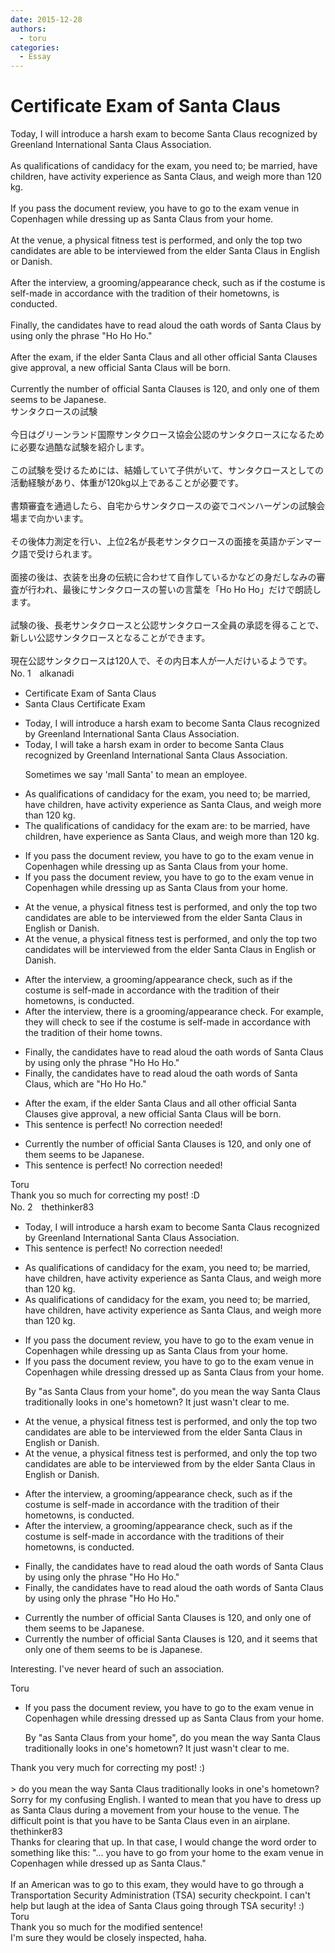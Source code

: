```yaml
---
date: 2015-12-28
authors:
  - toru
categories:
  - Essay
---
```


<h1 id="subject_show">Certificate Exam of Santa Claus</h1>
<div class="date" hidden>Dec 28, 2015 16:44</div>
<div id="post"><div id="body_show_ori">
Today, I will introduce a harsh exam to become Santa Claus recognized by Greenland International Santa Claus Association.<br/><br/>As qualifications of candidacy for the exam, you need to; be married, have children, have activity experience as Santa Claus, and weigh more than 120 kg.<br/><br/>If you pass the document review, you have to go to the exam venue in Copenhagen while dressing up as Santa Claus from your home.<br/><br/>At the venue, a physical fitness test is performed, and only the top two candidates are able to be interviewed from the elder Santa Claus in English or Danish.<br/><br/>After the interview, a grooming/appearance check, such as if the costume is self-made in accordance with the tradition of their hometowns, is conducted.<br/><br/>Finally, the candidates have to read aloud the oath words of Santa Claus by using only the phrase "Ho Ho Ho."<br/><br/>After the exam, if the elder Santa Claus and all other official Santa Clauses give approval, a new official Santa Claus will be born.<br/><br/>Currently the number of official Santa Clauses is 120, and only one of them seems to be Japanese.
</div></div>

<!-- more -->

<div id="post_ja"><div id="body_show_mo">
サンタクロースの試験<br/><br/>今日はグリーンランド国際サンタクロース協会公認のサンタクロースになるために必要な過酷な試験を紹介します。<br/><br/>この試験を受けるためには、結婚していて子供がいて、サンタクロースとしての活動経験があり、体重が120kg以上であることが必要です。<br/><br/>書類審査を通過したら、自宅からサンタクロースの姿でコペンハーゲンの試験会場まで向かいます。<br/><br/>その後体力測定を行い、上位2名が長老サンタクロースの面接を英語かデンマーク語で受けられます。<br/><br/>面接の後は、衣装を出身の伝統に合わせて自作しているかなどの身だしなみの審査が行われ、最後にサンタクロースの誓いの言葉を「Ho Ho Ho」だけで朗読します。<br/><br/>試験の後、長老サンタクロースと公認サンタクロース全員の承認を得ることで、新しい公認サンタクロースとなることができます。<br/><br/>現在公認サンタクロースは120人で、その内日本人が一人だけいるようです。
</div></div>
<div id="block"><div class="first_name"> No. 1　<span class="just_name">alkanadi</span></div><div id="block2">
<ul class="correction_field">
<li class="incorrect">Certificate Exam of Santa Claus</li>
<li class="corrected correct">
Santa Claus Certificate Exam 
</li>
</ul>
<ul class="correction_field">
<li class="incorrect">Today, I will introduce a harsh exam to become Santa Claus recognized by Greenland International Santa Claus Association.</li>
<li class="corrected correct">
Today, I will <span class="f_red">take</span> a harsh exam <span class="f_red">in order</span> to become Santa Claus recognized by Greenland International Santa Claus Association.
<p class="correction_comment">Sometimes we say 'mall Santa' to mean an employee.</p>
</li>
</ul>
<ul class="correction_field">
<li class="incorrect">As qualifications of candidacy for the exam, you need to; be married, have children, have activity experience as Santa Claus, and weigh more than 120 kg.</li>
<li class="corrected correct">
<span class="f_red">The</span> qualifications of candidacy for the exam <span class="f_red">are:</span> to be married, have children, have experience as Santa Claus, and weigh more than 120 kg.
</li>
</ul>
<ul class="correction_field">
<li class="incorrect">If you pass the document review, you have to go to the exam venue in Copenhagen while dressing up as Santa Claus from your home.</li>
<li class="corrected correct">
If you pass the document review, you have to go to the exam venue in Copenhagen while dressing up as Santa Claus<span class="f_gray"><span class="sline"> from your home</span></span>.
</li>
</ul>
<ul class="correction_field">
<li class="incorrect">At the venue, a physical fitness test is performed, and only the top two candidates are able to be interviewed from the elder Santa Claus in English or Danish.</li>
<li class="corrected correct">
At the venue, a physical fitness test is performed, and only the top two candidates <span class="f_red">will</span> be interviewed from the elder Santa Claus in English or Danish.
</li>
</ul>
<ul class="correction_field">
<li class="incorrect">After the interview, a grooming/appearance check, such as if the costume is self-made in accordance with the tradition of their hometowns, is conducted.</li>
<li class="corrected correct">
After the interview, <span class="f_red">there is </span>a grooming/appearance check<span class="f_red">. For example, they will check to see if</span> the costume is self-made in accordance with the tradition of their <span class="f_red">home towns</span>.
</li>
</ul>
<ul class="correction_field">
<li class="incorrect">Finally, the candidates have to read aloud the oath words of Santa Claus by using only the phrase "Ho Ho Ho."</li>
<li class="corrected correct">
Finally, the candidates have to read aloud the <span class="sline"><span class="f_gray">oath</span></span> words of Santa Claus,<span class="f_red"> which are</span> "Ho Ho Ho."
</li>
</ul>
<ul class="correction_field">
<li class="incorrect">After the exam, if the elder Santa Claus and all other official Santa Clauses give approval, a new official Santa Claus will be born.</li>
<li class="corrected perfect">This sentence is perfect! No correction needed!</li>
</ul>
<ul class="correction_field">
<li class="incorrect">Currently the number of official Santa Clauses is 120, and only one of them seems to be Japanese.</li>
<li class="corrected perfect">This sentence is perfect! No correction needed!</li>
</ul>
</div><div class="name"><span class="just_name">Toru</span><br>
Thank you so much for correcting my post! :D
</div>
</div>
<div id="block"><div class="first_name"> No. 2　<span class="just_name">thethinker83</span></div><div id="block2">
<ul class="correction_field">
<li class="incorrect">Today, I will introduce a harsh exam to become Santa Claus recognized by Greenland International Santa Claus Association.</li>
<li class="corrected perfect">This sentence is perfect! No correction needed!</li>
</ul>
<ul class="correction_field">
<li class="incorrect">As qualifications of candidacy for the exam, you need to; be married, have children, have activity experience as Santa Claus, and weigh more than 120 kg.</li>
<li class="corrected correct">
As qualifications of candidacy for the exam, you need to<span class="sline"><span class="f_red">;</span></span> be married, have children, have activity experience as Santa Claus, and weigh more than 120 kg.
</li>
</ul>
<ul class="correction_field">
<li class="incorrect">If you pass the document review, you have to go to the exam venue in Copenhagen while dressing up as Santa Claus from your home.</li>
<li class="corrected correct">
If you pass the document review, you have to go to the exam venue in Copenhagen while <span class="sline"><span class="f_red">dressing</span></span> <span class="f_blue">dressed </span>up as Santa Claus <span class="f_gray">from your home</span>.
<p class="correction_comment">By "as Santa Claus from your home", do you mean the way Santa Claus traditionally looks in one's hometown?  It just wasn't clear to me.</p>
</li>
</ul>
<ul class="correction_field">
<li class="incorrect">At the venue, a physical fitness test is performed, and only the top two candidates are able to be interviewed from the elder Santa Claus in English or Danish.</li>
<li class="corrected correct">
At the venue, a physical fitness test is performed, and only the top two candidates are <span class="sline"><span class="f_red">able to be</span></span> interviewed <span class="sline"><span class="f_red">from</span></span> <span class="f_blue">by </span>the elder Santa Claus in English or Danish.
</li>
</ul>
<ul class="correction_field">
<li class="incorrect">After the interview, a grooming/appearance check, such as if the costume is self-made in accordance with the tradition of their hometowns, is conducted.</li>
<li class="corrected correct">
After the interview, a grooming/appearance check, such as if the costume is self-made in accordance with the tradition<span class="f_blue">s</span> of their hometowns, is conducted.
</li>
</ul>
<ul class="correction_field">
<li class="incorrect">Finally, the candidates have to read aloud the oath words of Santa Claus by using only the phrase "Ho Ho Ho."</li>
<li class="corrected correct">
Finally, the candidates have to read aloud the oath words of Santa Claus <span class="sline"><span class="f_red">by</span></span> using only the phrase "Ho Ho Ho."
</li>
</ul>
<ul class="correction_field">
<li class="incorrect">Currently the number of official Santa Clauses is 120, and only one of them seems to be Japanese.</li>
<li class="corrected correct">
Currently the number of official Santa Clauses is 120, and <span class="f_blue">it seems that</span> only one of them <span class="sline"><span class="f_red">seems to be</span></span> <span class="f_blue">is </span>Japanese.
</li>
</ul>
<p class="comment_small">
 Interesting.  I've never heard of such an association.
</p>

</div><div class="name"><span class="just_name">Toru</span><br><div class="quote_field"><ul class="correction_field">
<li class="corrected correct">
If you pass the document review, you have to go to the exam venue in Copenhagen while <span class="sline"><span class="f_red">dressing</span></span> <span class="f_blue">dressed </span>up as Santa Claus <span class="f_gray">from your home</span>.
<p class="correction_comment">
By "as Santa Claus from your home", do you mean the way Santa Claus traditionally looks in one's hometown?  It just wasn't clear to me.
</p>
</li>
</ul></div>
Thank you very much for correcting my post! :)<br/><br/>&gt; do you mean the way Santa Claus traditionally looks in one's hometown?<br/>Sorry for my confusing English. I wanted to mean that you have to dress up as Santa Claus during a movement from your house to the venue. The difficult point is that you have to be Santa Claus even in an airplane.
</div>
<div class="name"><span class="just_name">thethinker83</span><br>
Thanks for clearing that up.  In that case, I would change the word order to something like this: "... you have to go from your home to the exam venue in Copenhagen while dressed up as Santa Claus."<br/><br/>If an American was to go to this exam, they would have to go through a Transportation Security Administration (TSA) security checkpoint.  I can't help but laugh at the idea of Santa Claus going through TSA security!  :)
</div>
<div class="name"><span class="just_name">Toru</span><br>
Thank you so much for the modified sentence!<br/>I'm sure they would be closely inspected, haha.
</div>
</div>
